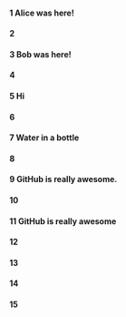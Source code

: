 #### 1 Alice was here!
#### 2
#### 3 Bob was here!
#### 4
#### 5 Hi
#### 6
#### 7 Water in a bottle
#### 8
#### 9 GitHub is really awesome.
#### 10
#### 11 GitHub is really awesome
#### 12
#### 13
#### 14
#### 15
